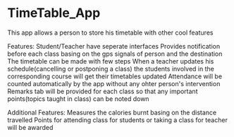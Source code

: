 # TimeTable_App
This app allows a person to store his timetable with other cool features

Features:
Student/Teacher have seperate interfaces
Provides notification before each class basing on the gps signals of person and the destination
The timetable can be made with few steps
When a teacher updates his schedule(cancelling or postponing a class) the students involved in the corresponding course will get their timetables updated
Attendance will be counted automatically by the app without any ohter person's intervention
Remarks tab will be provided for each class so that any important points(topics taught in class) can be noted down

Additional Features:
Measures the calories burnt basing on the distance travelled
Points for attending class for students or taking a class for teacher will be awarded

